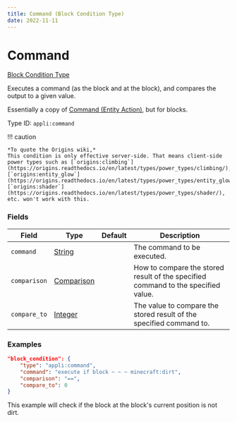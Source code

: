 ```yaml
---
title: Command (Block Condition Type)
date: 2022-11-11
---
```


# Command

[Block Condition Type](../block_condition_types.md)

Executes a command (as the block and at the block), and compares the output to a given value.

Essentially a copy of [Command (Entity Action)](https://origins.readthedocs.io/en/latest/types/entity_condition_types/command/), but for blocks.

Type ID: `appli:command`

!!! caution

    *To quote the Origins wiki,*
    This condition is only effective server-side. That means client-side power types such as [`origins:climbing`](https://origins.readthedocs.io/en/latest/types/power_types/climbing/), [`origins:entity_glow`](https://origins.readthedocs.io/en/latest/types/power_types/entity_glow/), [`origins:shader`](https://origins.readthedocs.io/en/latest/types/power_types/shader/), etc. won't work with this.


### Fields

Field | Type | Default | Description
------|------|---------|------------
`command` | [String](https://origins.readthedocs.io/en/latest/types/data_types/string/) || The command to be executed.
`comparison` | [Comparison](https://origins.readthedocs.io/en/latest/types/data_types/comparison/) || How to compare the stored result of the specified command to the specified value.
`compare_to` | [Integer](https://origins.readthedocs.io/en/latest/types/data_types/integer/) || The value to compare the stored result of the specified command to.


### Examples

```json
"block_condition": {
    "type": "appli:command",
    "command": "execute if block ~ ~ ~ minecraft:dirt",
    "comparison": "==",
    "compare_to": 0
}
```

This example will check if the block at the block's current position is not dirt.